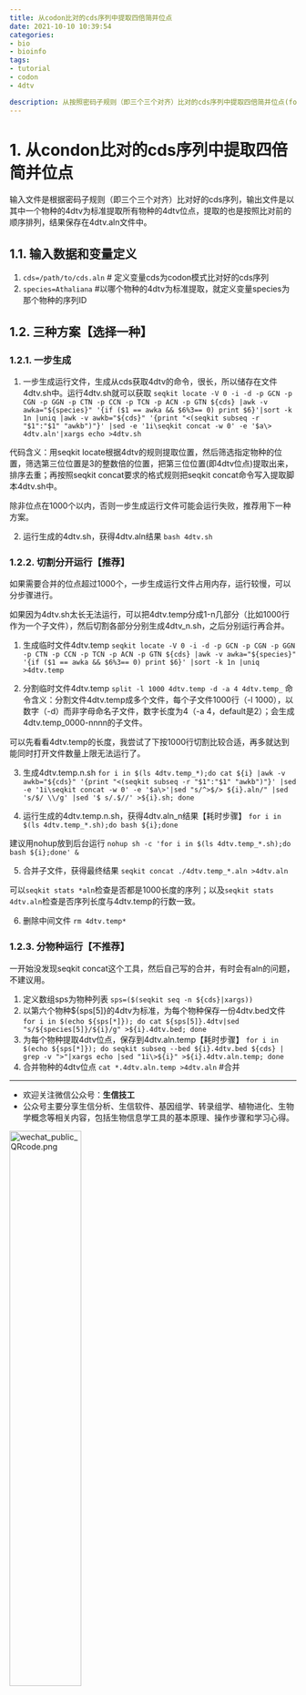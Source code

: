 ```yaml
---
title: 从codon比对的cds序列中提取四倍简并位点
date: 2021-10-10 10:39:54
categories:
- bio
- bioinfo
tags:
- tutorial
- codon
- 4dtv

description: 从按照密码子规则（即三个三个对齐）比对的cds序列中提取四倍简并位点(fourfold degenerate codons, 4dtv)。
---
```


# 1. 从condon比对的cds序列中提取四倍简并位点
输入文件是根据密码子规则（即三个三个对齐）比对好的cds序列，输出文件是以其中一个物种的4dtv为标准提取所有物种的4dtv位点，提取的也是按照比对前的顺序排列，结果保存在4dtv.aln文件中。

## 1.1. 输入数据和变量定义
1. `cds=/path/to/cds.aln` # 定义变量cds为codon模式比对好的cds序列
2. `species=Athaliana` #以哪个物种的4dtv为标准提取，就定义变量species为那个物种的序列ID

## 1.2. 三种方案【选择一种】
### 1.2.1. 一步生成
1. 一步生成运行文件，生成从cds获取4dtv的命令，很长，所以储存在文件4dtv.sh中。运行4dtv.sh就可以获取
`seqkit locate -V 0 -i -d -p GCN -p CGN -p GGN -p CTN -p CCN -p TCN -p ACN -p GTN ${cds} |awk -v awka="${species}" '{if ($1 == awka && $6%3== 0) print $6}'|sort -k 1n |uniq |awk -v awkb="${cds}" '{print "<(seqkit subseq -r "$1":"$1" "awkb")"}' |sed -e '1i\seqkit concat -w 0' -e '$a\> 4dtv.aln'|xargs echo >4dtv.sh`

代码含义：用seqkit locate根据4dtv的规则提取位置，然后筛选指定物种的位置，筛选第三位位置是3的整数倍的位置，把第三位位置(即4dtv位点)提取出来，排序去重；再按照seqkit concat要求的格式规则把seqkit concat命令写入提取脚本4dtv.sh中。

除非位点在1000个以内，否则一步生成运行文件可能会运行失败，推荐用下一种方案。

2. 运行生成的4dtv.sh，获得4dtv.aln结果
`bash 4dtv.sh`

### 1.2.2. 切割分开运行【推荐】
如果需要合并的位点超过1000个，一步生成运行文件占用内存，运行较慢，可以分步骤进行。

如果因为4dtv.sh太长无法运行，可以把4dtv.temp分成1-n几部分（比如1000行作为一个子文件），然后切割各部分分别生成4dtv_n.sh，之后分别运行再合并。
1. 生成临时文件4dtv.temp
`seqkit locate -V 0 -i -d -p GCN -p CGN -p GGN -p CTN -p CCN -p TCN -p ACN -p GTN ${cds} |awk -v awka="${species}" '{if ($1 == awka && $6%3== 0) print $6}' |sort -k 1n |uniq >4dtv.temp`

2. 分割临时文件4dtv.temp
`split -l 1000 4dtv.temp -d -a 4 4dtv.temp_`
命令含义：分割文件4dtv.temp成多个文件，每个子文件1000行（-l 1000），以数字（-d）而非字母命名子文件，数字长度为4（-a 4，default是2）；会生成4dtv.temp_0000-nnnn的子文件。

可以先看看4dtv.temp的长度，我尝试了下按1000行切割比较合适，再多就达到能同时打开文件数量上限无法运行了。

3. 生成4dtv.temp.n.sh
`for i in $(ls 4dtv.temp_*);do cat ${i} |awk -v awkb="${cds}" '{print "<(seqkit subseq -r "$1":"$1" "awkb")"}' |sed -e '1i\seqkit concat -w 0' -e '$a\>'|sed "s/^>$/> ${i}.aln/" |sed 's/$/ \\/g' |sed '$ s/.$//' >${i}.sh; done`

4. 运行生成的4dtv.temp.n.sh，获得4dtv.aln_n结果【耗时步骤】
`for i in $(ls 4dtv.temp_*.sh);do bash ${i};done`

建议用nohup放到后台运行
`nohup sh -c 'for i in $(ls 4dtv.temp_*.sh);do bash ${i};done' &`

5. 合并子文件，获得最终结果
`seqkit concat ./4dtv.temp_*.aln >4dtv.aln`

可以`seqkit stats *aln`检查是否都是1000长度的序列；以及`seqkit stats 4dtv.aln`检查是否序列长度与4dtv.temp的行数一致。

6. 删除中间文件
`rm 4dtv.temp*`

### 1.2.3. 分物种运行【不推荐】
一开始没发现seqkit concat这个工具，然后自己写的合并，有时会有aln的问题，不建议用。
1. 定义数组sps为物种列表
`sps=($(seqkit seq -n ${cds}|xargs))`
2. 以第六个物种${sps[5]}的4dtv为标准，为每个物种保存一份4dtv.bed文件
`for i in $(echo ${sps[*]}); do cat ${sps[5]}.4dtv|sed "s/${species[5]}/${i}/g" >${i}.4dtv.bed; done`
3. 为每个物种提取4dtv位点，保存到4dtv.aln.temp【耗时步骤】
`for i in $(echo ${sps[*]}); do seqkit subseq --bed ${i}.4dtv.bed ${cds} | grep -v ">"|xargs echo |sed "1i\>${i}" >${i}.4dtv.aln.temp; done`
4. 合并物种的4dtv位点
`cat *.4dtv.aln.temp >4dtv.aln` #合并

-------

- 欢迎关注微信公众号：**生信技工**
- 公众号主要分享生信分析、生信软件、基因组学、转录组学、植物进化、生物学概念等相关内容，包括生物信息学工具的基本原理、操作步骤和学习心得。

<img src="https://github.com/yanzhongsino/yanzhongsino.github.io/blob/hexo/source/wechat/Wechat_public_qrcode.jpg?raw=true" width=50% title="wechat_public_QRcode.png" align=center/>
